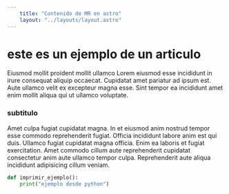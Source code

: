 ```yaml
---
    title: "Contenido de MR en astro"
    layout: "../layouts/layout.astro"
---
```



# este es un ejemplo de un articulo

Eiusmod mollit proident mollit ullamco Lorem eiusmod esse incididunt in irure consequat aliquip occaecat. Cupidatat amet pariatur ad ipsum est. Aute ullamco velit ex excepteur magna esse. Sint tempor ea incididunt amet enim mollit aliqua qui ut ullamco voluptate.

### subtitulo

Amet culpa fugiat cupidatat magna. In et eiusmod anim nostrud tempor esse commodo reprehenderit fugiat. Officia incididunt labore anim est qui duis. Ullamco fugiat cupidatat magna officia. Enim ea laboris et fugiat exercitation. Amet commodo cillum aute reprehenderit cupidatat consectetur anim aute ullamco tempor culpa. Reprehenderit aute aliqua incididunt adipisicing cillum veniam.

```python
def imprimir_ejemplo():
    print("ejemplo desde python")
```